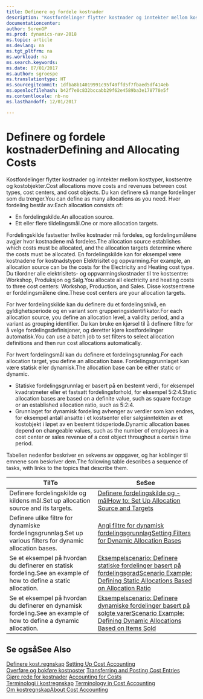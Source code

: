 ```yaml
---
title: Definere og fordele kostnader
description: "Kostfordelinger flytter kostnader og inntekter mellom kosttyper, kostsentre og kostobjekter. Du kan definere så mange fordelinger som du trenger."
documentationcenter: 
author: SorenGP
ms.prod: dynamics-nav-2018
ms.topic: article
ms.devlang: na
ms.tgt_pltfrm: na
ms.workload: na
ms.search.keywords: 
ms.date: 07/01/2017
ms.author: sgroespe
ms.translationtype: HT
ms.sourcegitcommit: 1dfba8b14019991c95f40ffd5f7fbaed5df414eb
ms.openlocfilehash: b42f7e0c832bccabb29f62e4589ba3e178778e5f
ms.contentlocale: nb-no
ms.lasthandoff: 12/01/2017

---
```

# <a name="defining-and-allocating-costs"></a><span data-ttu-id="0687c-104">Definere og fordele kostnader</span><span class="sxs-lookup"><span data-stu-id="0687c-104">Defining and Allocating Costs</span></span>
<span data-ttu-id="0687c-105">Kostfordelinger flytter kostnader og inntekter mellom kosttyper, kostsentre og kostobjekter.</span><span class="sxs-lookup"><span data-stu-id="0687c-105">Cost allocations move costs and revenues between cost types, cost centers, and cost objects.</span></span> <span data-ttu-id="0687c-106">Du kan definere så mange fordelinger som du trenger.</span><span class="sxs-lookup"><span data-stu-id="0687c-106">You can define as many allocations as you need.</span></span> <span data-ttu-id="0687c-107">Hver fordeling består av:</span><span class="sxs-lookup"><span data-stu-id="0687c-107">Each allocation consists of:</span></span>  

-   <span data-ttu-id="0687c-108">En fordelingskilde.</span><span class="sxs-lookup"><span data-stu-id="0687c-108">An allocation source.</span></span>  
-   <span data-ttu-id="0687c-109">Ett eller flere tildelingsmål.</span><span class="sxs-lookup"><span data-stu-id="0687c-109">One or more allocation targets.</span></span>  

<span data-ttu-id="0687c-110">Fordelingskilde fastsetter hvilke kostnader må fordeles, og fordelingsmålene avgjør hvor kostnadene må fordeles.</span><span class="sxs-lookup"><span data-stu-id="0687c-110">The allocation source establishes which costs must be allocated, and the allocation targets determine where the costs must be allocated.</span></span> <span data-ttu-id="0687c-111">En fordelingskilde kan for eksempel være kostnadene for kostnadstypen Elektrisitet og oppvarming.</span><span class="sxs-lookup"><span data-stu-id="0687c-111">For example, an allocation source can be the costs for the Electricity and Heating cost type.</span></span> <span data-ttu-id="0687c-112">Du tilordner alle elektrisitets- og oppvarmingskostnader til tre kostsentre: Workshop, Produksjon og Salg.</span><span class="sxs-lookup"><span data-stu-id="0687c-112">You allocate all electricity and heating costs to three cost centers: Workshop, Production, and Sales.</span></span> <span data-ttu-id="0687c-113">Disse kostsentrene er fordelingsmålene dine.</span><span class="sxs-lookup"><span data-stu-id="0687c-113">These cost centers are your allocation targets.</span></span>  

<span data-ttu-id="0687c-114">For hver fordelingskilde kan du definere du et fordelingsnivå, en gyldighetsperiode og en variant som grupperingsidentifikator.</span><span class="sxs-lookup"><span data-stu-id="0687c-114">For each allocation source, you define an allocation level, a validity period, and a variant as grouping identifier.</span></span> <span data-ttu-id="0687c-115">Du kan bruke en kjørsel til å definere filtre for å velge fordelingsdefinisjoner, og deretter kjøre kostfordelinger automatisk.</span><span class="sxs-lookup"><span data-stu-id="0687c-115">You can use a batch job to set filters to select allocation definitions and then run cost allocations automatically.</span></span>  

<span data-ttu-id="0687c-116">For hvert fordelingsmål kan du definere et fordelingsgrunnlag.</span><span class="sxs-lookup"><span data-stu-id="0687c-116">For each allocation target, you define an allocation base.</span></span> <span data-ttu-id="0687c-117">Fordelingsgrunnlaget kan være statisk eller dynamisk.</span><span class="sxs-lookup"><span data-stu-id="0687c-117">The allocation base can be either static or dynamic.</span></span>  

-   <span data-ttu-id="0687c-118">Statiske fordelingsgrunnlag er basert på en bestemt verdi, for eksempel kvadratmeter eller et fastsatt fordelingsforhold, for eksempel 5:2:4.</span><span class="sxs-lookup"><span data-stu-id="0687c-118">Static allocation bases are based on a definite value, such as square footage or an established allocation ratio, such as 5:2:4.</span></span>  
-   <span data-ttu-id="0687c-119">Grunnlaget for dynamisk fordeling avhenger av verdier som kan endres, for eksempel antall ansatte i et kostsenter eller salgsinntekten av et kostobjekt i løpet av en bestemt tidsperiode.</span><span class="sxs-lookup"><span data-stu-id="0687c-119">Dynamic allocation bases depend on changeable values, such as the number of employees in a cost center or sales revenue of a cost object throughout a certain time period.</span></span>  

<span data-ttu-id="0687c-120">Tabellen nedenfor beskriver en sekvens av oppgaver, og har koblinger til emnene som beskriver dem.</span><span class="sxs-lookup"><span data-stu-id="0687c-120">The following table describes a sequence of tasks, with links to the topics that describe them.</span></span>

|<span data-ttu-id="0687c-121">Til</span><span class="sxs-lookup"><span data-stu-id="0687c-121">To</span></span>|<span data-ttu-id="0687c-122">Se</span><span class="sxs-lookup"><span data-stu-id="0687c-122">See</span></span>|  
|--------|---------|  
|<span data-ttu-id="0687c-123">Definere fordelingskilde og kildens mål.</span><span class="sxs-lookup"><span data-stu-id="0687c-123">Set up allocation source and its targets.</span></span>|[<span data-ttu-id="0687c-124">Definere fordelingskilde og -mål</span><span class="sxs-lookup"><span data-stu-id="0687c-124">How to: Set Up Allocation Source and Targets</span></span>](finance-how-to-set-up-allocation-source-and-targets.md)|  
|<span data-ttu-id="0687c-125">Definere ulike filtre for dynamiske fordelingsgrunnlag.</span><span class="sxs-lookup"><span data-stu-id="0687c-125">Set up various filters for dynamic allocation bases.</span></span>|[<span data-ttu-id="0687c-126">Angi filtre for dynamisk fordelingsgrunnlag</span><span class="sxs-lookup"><span data-stu-id="0687c-126">Setting Filters for Dynamic Allocation Bases</span></span>](finance-setting-filters-for-dynamic-allocation-bases.md)|  
|<span data-ttu-id="0687c-127">Se et eksempel på hvordan du definerer en statisk fordeling.</span><span class="sxs-lookup"><span data-stu-id="0687c-127">See an example of how to define a static allocation.</span></span>|[<span data-ttu-id="0687c-128">Eksempelscenario: Definere statiske fordelinger basert på fordelingsgrad</span><span class="sxs-lookup"><span data-stu-id="0687c-128">Scenario Example: Defining Static Allocations Based on Allocation Ratio</span></span>](finance-scenario-example-defining-static-allocations-based-on-allocation-ratio.md)|  
|<span data-ttu-id="0687c-129">Se et eksempel på hvordan du definerer en dynamisk fordeling.</span><span class="sxs-lookup"><span data-stu-id="0687c-129">See an example of how to define a dynamic allocation.</span></span>|[<span data-ttu-id="0687c-130">Eksempelscenario: Definere dynamiske fordelinger basert på solgte varer</span><span class="sxs-lookup"><span data-stu-id="0687c-130">Scenario Example: Defining Dynamic Allocations Based on Items Sold</span></span>](finance-scenario-example-defining-dynamic-allocations-based-on-items-sold.md)|  

## <a name="see-also"></a><span data-ttu-id="0687c-131">Se også</span><span class="sxs-lookup"><span data-stu-id="0687c-131">See Also</span></span>  
 <span data-ttu-id="0687c-132">[Definere kost.regnskap](finance-set-up-cost-accounting.md) </span><span class="sxs-lookup"><span data-stu-id="0687c-132">[Setting Up Cost Accounting](finance-set-up-cost-accounting.md) </span></span>  
 <span data-ttu-id="0687c-133">[Overføre og bokføre kostposter](finance-transfer-and-post-cost-entries.md) </span><span class="sxs-lookup"><span data-stu-id="0687c-133">[Transferring and Posting Cost Entries](finance-transfer-and-post-cost-entries.md) </span></span>  
 <span data-ttu-id="0687c-134">[Gjøre rede for kostnader](finance-manage-cost-accounting.md) </span><span class="sxs-lookup"><span data-stu-id="0687c-134">[Accounting for Costs](finance-manage-cost-accounting.md) </span></span>  
 <span data-ttu-id="0687c-135">[Terminologi i kostregnskap](finance-terminology-in-cost-accounting.md) </span><span class="sxs-lookup"><span data-stu-id="0687c-135">[Terminology in Cost Accounting](finance-terminology-in-cost-accounting.md) </span></span>  
 [<span data-ttu-id="0687c-136">Om kostregnskap</span><span class="sxs-lookup"><span data-stu-id="0687c-136">About Cost Accounting</span></span>](finance-about-cost-accounting.md)

